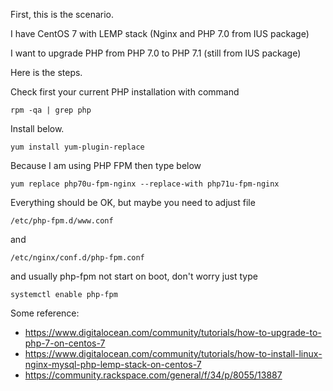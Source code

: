 First, this is the scenario.

I have CentOS 7 with LEMP stack (Nginx and PHP 7.0 from IUS package)

I want to upgrade PHP from PHP 7.0 to PHP 7.1 (still from IUS package)

Here is the steps.

Check first your current PHP installation with command

```
rpm -qa | grep php
```

Install below.

```
yum install yum-plugin-replace
```

Because I am using PHP FPM then type below

```
yum replace php70u-fpm-nginx --replace-with php71u-fpm-nginx
```

Everything should be OK, but maybe you need to adjust file

```
/etc/php-fpm.d/www.conf
```
and
```
/etc/nginx/conf.d/php-fpm.conf
```

and usually php-fpm not start on boot, don't worry just type

```
systemctl enable php-fpm
```

Some reference:
* https://www.digitalocean.com/community/tutorials/how-to-upgrade-to-php-7-on-centos-7
* https://www.digitalocean.com/community/tutorials/how-to-install-linux-nginx-mysql-php-lemp-stack-on-centos-7
* https://community.rackspace.com/general/f/34/p/8055/13887
